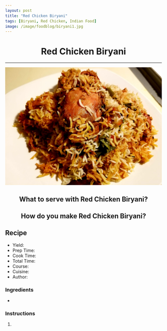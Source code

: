 ```yaml
---
layout: post
title: "Red Chicken Biryani"
tags: [Biryani, Red Chicken, Indian Food]
image: /image/foodblog/biryani1.jpg
---
```


<center><h1> Red Chicken Biryani </h1> </center>
<hr>
<center><img src="/image/foodblog/biryani1.jpg"> </center>

<center><h2> What to serve with Red Chicken Biryani?</h2></center>

<center><h2> How do you make Red Chicken Biryani?</h2></center>

<h2> Recipe </h2>

<ul>
  <li> Yield: </li>
  <li> Prep Time: </li>
  <li> Cook Time: </li>
  <li> Total Time:  </li>
  <li> Course:  </li>
  <li> Cuisine: </li>
  <li> Author:  </li>
</ul>

<h3> Ingredients </h3>

<ul>
  <li>  </li>
</ul>

<h3> Instructions </h3>

<ol>
  <li>  </li>
</ol>

